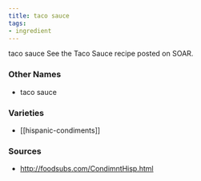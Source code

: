 ```yaml
---
title: taco sauce
tags:
- ingredient
---
```

taco sauce See the Taco Sauce recipe posted on SOAR.

### Other Names

* taco sauce

### Varieties

* [[hispanic-condiments]]

### Sources
* http://foodsubs.com/CondimntHisp.html

